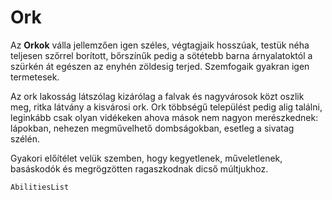 # Ork

Az **Orkok** válla jellemzően igen széles, végtagjaik hosszúak, testük néha teljesen szőrrel borított, bőrszínűk pedig a sötétebb barna árnyalatoktól a szürkén át egészen az enyhén zöldesig terjed. Szemfogaik gyakran igen termetesek.

Az ork lakosság látszólag kizárólag a falvak és nagyvárosok közt oszlik meg, ritka látvány a kisvárosi ork. Ork többségű települést pedig alig találni, leginkább csak olyan vidékeken ahova mások nem nagyon merészkednek: lápokban, nehezen megművelhető dombságokban, esetleg a sivatag szélén.

Gyakori előítélet velük szemben, hogy kegyetlenek, műveletlenek, basáskodók és megrögzötten ragaszkodnak dicső múltjukhoz.

`AbilitiesList`